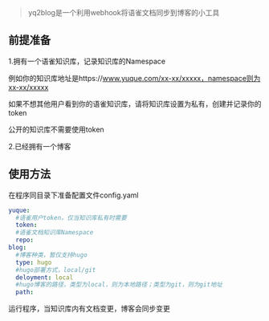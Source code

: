 > yq2blog是一个利用webhook将语雀文档同步到博客的小工具

## 前提准备
1.拥有一个语雀知识库，记录知识库的Namespace

例如你的知识库地址是https://www.yuque.com/xx-xx/xxxxx，namespace则为xx-xx/xxxxx

如果不想其他用户看到你的语雀知识库，请将知识库设置为私有，创建并记录你的token

公开的知识库不需要使用token

2.已经拥有一个博客

## 使用方法
在程序同目录下准备配置文件config.yaml
```yaml
yuque:
  #语雀用户token，仅当知识库私有时需要
  token: 
  #语雀文档知识库Namespace
  repo: 
blog:
  #博客种类，暂仅支持hugo
  type: hugo
  #hugo部署方式，local/git
  deloyment: local
  #hugo博客的路径，类型为local，则为本地路径；类型为git，则为git地址
  path: 
```
运行程序，当知识库内有文档变更，博客会同步变更
